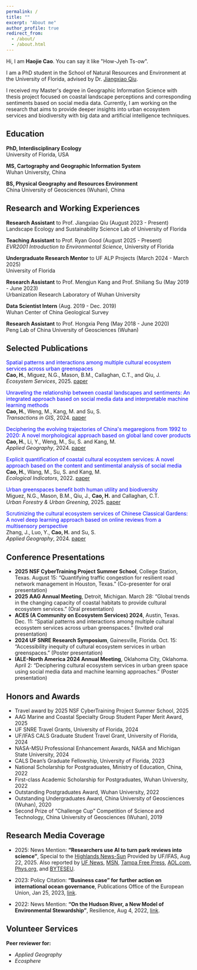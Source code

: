 ```yaml
---
permalink: /
title: ""
excerpt: "About me"
author_profile: true
redirect_from: 
  - /about/
  - /about.html
---
```

Hi, I am **Haojie Cao**. You can say it like "How-Jyeh Ts-ow".

I am a PhD student in the School of Natural Resources and Environment at the University of Florida, advised by Dr. [Jiangxiao Qiu](https://jiangxiaoqiu.weebly.com/).

I received my Master's degree in Geographic Information Science with thesis project focused on coastal landscape perceptions and corresponding sentiments based on social media data. Currently, I am working on the research that aims to provide deeper insights into urban ecosystem services and biodiversity with big data and artificial intelligence techniques. 

## Education
**PhD, Interdisciplinary Ecology**<br>
University of Florida, USA

**MS, Cartography and Geographic Information System**<br>
Wuhan University, China

**BS, Physical Geography and Resources Environment**<br>
China University of Geosciences (Wuhan), China

## Research and Working Experiences
**Research Assistant** to Prof. Jiangxiao Qiu (August 2023 - Present)<br>
Landscape Ecology and Sustainability Science Lab of University of Florida

**Teaching Assistant** to Prof. Ryan Good (August 2025 - Present)<br>
*EVR2001 Introduction to Environmental Science*, University of Florida

**Undergraduate Research Mentor** to UF ALP Projects (March 2024 - March 2025)<br>
University of Florida

**Research Assistant** to Prof. Mengjun Kang and Prof. Shiliang Su (May 2019 - June 2023)<br>
Urbanization Research Laboratory of Wuhan University

**Data Scientist Intern** (Aug. 2019 - Dec. 2019)<br>
Wuhan Center of China Geological Survey

**Research Assistant** to Prof. Hongxia Peng (May 2018 - June 2020)<br>
Peng Lab of China University of Geosciences (Wuhan)

## Selected Publications
<span style="color:blue;">Spatial patterns and interactions among multiple cultural ecosystem services across urban greenspaces</span><br>
**Cao, H.**, Miguez, N.G., Mason, B.M., Callaghan, C.T., and Qiu, J.<br>
*Ecosystem Services*, 2025. [paper](https://doi.org/10.1016/j.ecoser.2025.101740)

<span style="color:blue;">Unraveling the relationship between coastal landscapes and sentiments: An integrated approach based on social media data and interpretable machine learning methods</span><br>
**Cao, H.**, Weng, M., Kang, M. and Su, S.<br>
*Transactions in GIS*, 2024. [paper](https://doi.org/10.1111/tgis.13175)

<span style="color:blue;">Deciphering the evolving trajectories of China's megaregions from 1992 to 2020: A novel morphological approach based on global land cover products</span><br>
**Cao, H.**, Li, Y., Weng, M., Su, S. and Kang, M.<br>
*Applied Geography*, 2024. [paper](https://doi.org/10.1016/j.apgeog.2024.103205)

<span style="color:blue;">Explicit quantification of coastal cultural ecosystem services: A novel approach based on the content and sentimental analysis of social media</span><br>
**Cao, H.**, Wang, M., Su, S. and Kang, M.<br>
*Ecological Indicators*, 2022. [paper](https://doi.org/10.1016/j.ecolind.2022.108756)

<span style="color:blue;">Urban greenspaces benefit both human utility and biodiversity</span><br>
Miguez, N.G., Mason, B.M., Qiu, J., **Cao, H.** and Callaghan, C.T.<br>
*Urban Forestry & Urban Greening*, 2025. [paper](https://doi.org/10.1016/j.ufug.2025.128791)

<span style="color:blue;">Scrutinizing the cultural ecosystem services of Chinese Classical Gardens: A novel deep learning approach based on online reviews from a multisensory perspective</span><br>
Zhang, J., Luo, Y., **Cao, H.** and Su, S.<br>
*Applied Geography*, 2024. [paper](https://doi.org/10.1016/j.apgeog.2024.103404)

## Conference Presentations
* **2025 NSF CyberTraining Project Summer School**, College Station, Texas. August 15: “Quantifying traffic congestion for resilient road network management in Houston, Texas.” (Co-presenter for oral presentation)<br>
* **2025 AAG Annual Meeting**, Detroit, Michigan. March 28: “Global trends in the changing capacity of coastal habitats to provide cultural ecosystem services.” (Oral presentation)<br>
* **ACES (A Community on Ecosystem Services) 2024**, Austin, Texas. Dec. 11: “Spatial patterns and interactions among multiple cultural ecosystem services across urban greenspaces.” (Invited oral presentation)<br>
* **2024 UF SNRE Research Symposium**, Gainesville, Florida. Oct. 15: “Accessibility inequity of cultural ecosystem services in urban greenspaces.” (Poster presentation)<br>
* **IALE-North America 2024 Annual Meeting**, Oklahoma City, Oklahoma. April 2: “Deciphering cultural ecosystem services in urban green space using social media data and machine learning approaches.” (Poster presentation)<br>

## Honors and Awards
* Travel award by 2025 NSF CyberTraining Project Summer School, 2025
* AAG Marine and Coastal Specialty Group Student Paper Merit Award, 2025
* UF SNRE Travel Grants, University of Florida, 2024
* UF/IFAS CALS Graduate Student Travel Grant, University of Florida, 2024
* NASA-MSU Professional Enhancement Awards, NASA and Michigan State University, 2024
* CALS Dean’s Graduate Fellowship, University of Florida, 2023
* National Scholarship for Postgraduates, Ministry of Education, China, 2022
* First-class Academic Scholarship for Postgraduates, Wuhan University, 2022
* Outstanding Postgraduates Award, Wuhan University, 2022
* Outstanding Undergraduates Award, China University of Geosciences (Wuhan), 2020
* Second Prize of “Challenge Cup” Competition of Science and Technology, China University of Geosciences (Wuhan), 2019

## Research Media Coverage
* 2025: News Mention: **“Researchers use AI to turn park reviews into science”**, Special to the [Highlands News-Sun](https://www.midfloridanewspapers.com/highlands_news-sun/news/researchers-use-ai-to-turn-park-reviews-into-science/article_2183a8c4-5fbb-4027-9eee-16ac0b94ebaf.html) Provided by UF/IFAS, Aug 22, 2025. Also reported by [UF News](https://news.ufl.edu/2025/08/park-review-study/), [MSN](https://www.msn.com/en-us/news/technology/researchers-use-ai-to-turn-park-reviews-into-science/ar-AA1L2lAH), [Tampa Free Press](https://www.tampafp.com/the-secret-to-beloved-florida-parks-ai-finds-the-answer-in-your-reviews/), [AOL.com](https://www.aol.com/news/secret-beloved-florida-parks-ai-123411348.html), [Phys.org](https://phys.org/news/2025-08-ai-science.html), and [BYTESEU](https://www.byteseu.com/1311369/).

* 2023: Policy Citation: **“Business case” for further action on international ocean governance**, Publications Office of the European Union, Jan 25, 2023, [link](https://op.europa.eu/en/publication-detail/-/publication/930be1cc-a2ab-11ed-b508-01aa75ed71a1/language-en).

* 2022: News Mention: **“On the Hudson River, a New Model of Environmental Stewardship”**, Resilience, Aug 4, 2022, [link](https://www.resilience.org/stories/2022-08-04/on-the-hudson-river-a-new-model-of-environmental-stewardship/).

## Volunteer Services
**Peer reviewer for:**
* *Applied Geography*
* *Ecosphere*
